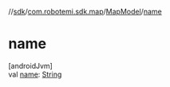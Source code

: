 //[sdk](../../../index.md)/[com.robotemi.sdk.map](../index.md)/[MapModel](index.md)/[name](name.md)

# name

[androidJvm]\
val [name](name.md): [String](https://kotlinlang.org/api/latest/jvm/stdlib/kotlin/-string/index.html)
